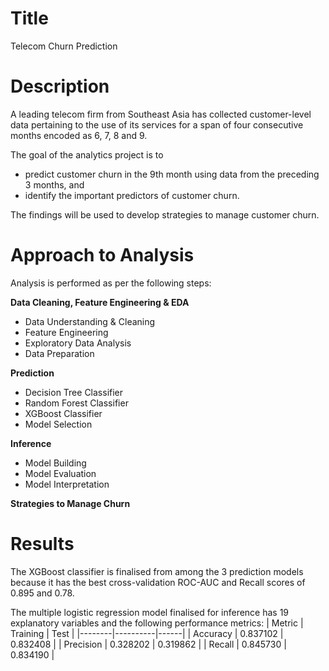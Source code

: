 # Title
Telecom Churn Prediction

# Description
A leading telecom firm from Southeast Asia has collected customer-level data pertaining to the use of its services for a span of four consecutive months encoded as 6, 7, 8 and 9.

The goal of the analytics project is to
- predict customer churn in the 9th month using data from the preceding 3 months, and
- identify the important predictors of customer churn.

The findings will be used to develop strategies to manage customer churn.

# Approach to Analysis
Analysis is performed as per the following steps:

**Data Cleaning, Feature Engineering & EDA**
- Data Understanding & Cleaning
- Feature Engineering
- Exploratory Data Analysis
- Data Preparation

**Prediction**
- Decision Tree Classifier
- Random Forest Classifier
- XGBoost Classifier
- Model Selection

**Inference**
- Model Building
- Model Evaluation
- Model Interpretation

**Strategies to Manage Churn**

# Results
The XGBoost classifier is finalised from among the 3 prediction models because it has the best cross-validation ROC-AUC and Recall scores of 0.895 and 0.78.

The multiple logistic regression model finalised for inference has 19 explanatory variables and the following performance metrics:
| Metric | Training | Test |
|--------|----------|------|
| Accuracy | 0.837102 | 0.832408 |
| Precision | 0.328202 | 0.319862 |
| Recall | 0.845730 | 0.834190 |